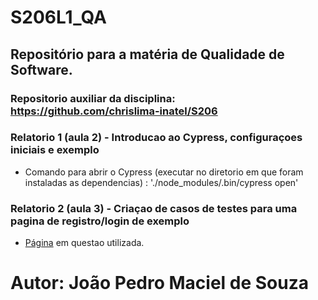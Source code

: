 # S206L1_QA
## Repositório para a matéria de Qualidade de Software.

### Repositorio auxiliar da disciplina: https://github.com/chrislima-inatel/S206

### Relatorio 1 (aula 2) - Introducao ao Cypress, configuraçoes iniciais e exemplo
+ Comando para abrir o Cypress (executar no diretorio em que foram instaladas as dependencias) : './node_modules/.bin/cypress open'

### Relatorio 2 (aula 3) - Criaçao de casos de testes para uma pagina de registro/login de exemplo
+ [Página]( https://globalsqa.com/angularJs-protractor/registration-login-example/#/login) em questao utilizada.

# Autor: **João Pedro Maciel de Souza**
